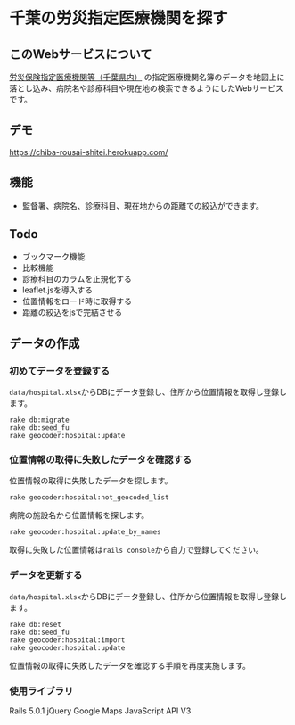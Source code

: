 # 千葉の労災指定医療機関を探す
## このWebサービスについて
[労災保険指定医療機関等（千葉県内）](http://chiba-roudoukyoku.jsite.mhlw.go.jp/hourei_seido_tetsuzuki/rousai_hoken/hourei_seido/iryou2011.html)
の指定医療機関名簿のデータを地図上に落とし込み、病院名や診療科目や現在地の検索できるようにしたWebサービスです。

## デモ
https://chiba-rousai-shitei.herokuapp.com/

## 機能
- 監督署、病院名、診療科目、現在地からの距離での絞込ができます。

## Todo
- ブックマーク機能
- 比較機能
- 診療科目のカラムを正規化する
- leaflet.jsを導入する
- 位置情報をロード時に取得する
- 距離の絞込をjsで完結させる

## データの作成
### 初めてデータを登録する
`data/hospital.xlsx`からDBにデータ登録し、住所から位置情報を取得し登録します。
```
rake db:migrate
rake db:seed_fu
rake geocoder:hospital:update
```

### 位置情報の取得に失敗したデータを確認する
位置情報の取得に失敗したデータを探します。
```
rake geocoder:hospital:not_geocoded_list
```

病院の施設名から位置情報を探します。
```
rake geocoder:hospital:update_by_names
```

取得に失敗した位置情報は`rails console`から自力で登録してください。

### データを更新する
`data/hospital.xlsx`からDBにデータ登録し、住所から位置情報を取得し登録します。
```
rake db:reset
rake db:seed_fu
rake geocoder:hospital:import
rake geocoder:hospital:update
```
位置情報の取得に失敗したデータを確認する手順を再度実施します。

### 使用ライブラリ
Rails 5.0.1
jQuery
Google Maps JavaScript API V3